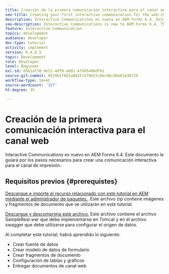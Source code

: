 ```yaml
---
title: Creación de la primera comunicación interactiva para el canal web
seo-title: Creating your first interactive communication for the web channel
description: Interactive Communications es nueva en AEM Forms 6.4. Este documento le guiará por los pasos necesarios para crear una comunicación interactiva para el canal web.
seo-description: Interactive Communications is new to AEM Forms 6.4. This document will walk you through the steps needed to create an interactive communication for the web channel.
feature: Interactive Communication
topics: development
audience: developer
doc-type: tutorial
activity: implement
version: 6.4,6.5
topic: Development
role: Developer
level: Beginner
exl-id: 65b1af30-9e22-4df0-ab91-479d5406df61
source-git-commit: 9529b1f6d1a863fc570822c8ecd6c4be01b36729
workflow-type: tm+mt
source-wordcount: '157'
ht-degree: 3%

---
```


# Creación de la primera comunicación interactiva para el canal web

Interactive Communications es nuevo en AEM Forms 6.4. Este documento le guiará por los pasos necesarios para crear una comunicación interactiva para el canal de impresión.

## Requisitos previos {#prerequistes}

[Descargue e importe el recurso relacionado con este tutorial en AEM mediante el administrador de paquetes.](assets/gettingstartedassets.zip). Este archivo zip contiene imágenes y fragmentos de documento que se utilizarán en este tutorial.

[Descargue y descomprima este archivo.](assets/warfileandswaggerfile.zip) Este archivo contiene el archivo SampleRest.war que debe implementarse en Tomcat y en el archivo swagger que debe utilizarse para configurar el origen de datos.

Al completar este tutorial, habrá aprendido lo siguiente:

* Crear fuente de datos
* Crear modelo de datos de formulario
* Crear fragmentos de documento
* Configuración de tablas y gráficos
* Entregar documentos de canal web
